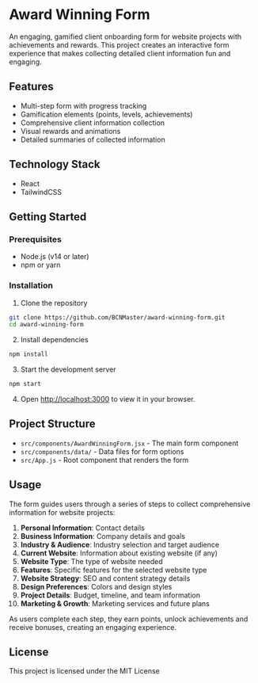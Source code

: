# Award Winning Form

An engaging, gamified client onboarding form for website projects with achievements and rewards. This project creates an interactive form experience that makes collecting detailed client information fun and engaging.

## Features

- Multi-step form with progress tracking
- Gamification elements (points, levels, achievements)
- Comprehensive client information collection
- Visual rewards and animations
- Detailed summaries of collected information

## Technology Stack

- React
- TailwindCSS

## Getting Started

### Prerequisites

- Node.js (v14 or later)
- npm or yarn

### Installation

1. Clone the repository
```bash
git clone https://github.com/BCNMaster/award-winning-form.git
cd award-winning-form
```

2. Install dependencies
```bash
npm install
```

3. Start the development server
```bash
npm start
```

4. Open [http://localhost:3000](http://localhost:3000) to view it in your browser.

## Project Structure

- `src/components/AwardWinningForm.jsx` - The main form component
- `src/components/data/` - Data files for form options
- `src/App.js` - Root component that renders the form

## Usage

The form guides users through a series of steps to collect comprehensive information for website projects:

1. **Personal Information**: Contact details
2. **Business Information**: Company details and goals
3. **Industry & Audience**: Industry selection and target audience
4. **Current Website**: Information about existing website (if any)
5. **Website Type**: The type of website needed
6. **Features**: Specific features for the selected website type
7. **Website Strategy**: SEO and content strategy details
8. **Design Preferences**: Colors and design styles
9. **Project Details**: Budget, timeline, and team information
10. **Marketing & Growth**: Marketing services and future plans

As users complete each step, they earn points, unlock achievements and receive bonuses, creating an engaging experience.

## License

This project is licensed under the MIT License
